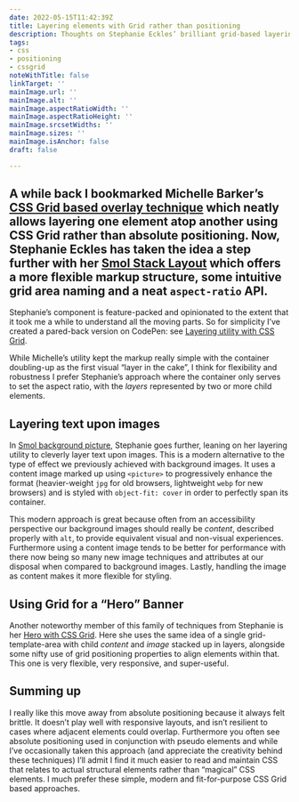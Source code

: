 ```yaml
---
date: 2022-05-15T11:42:39Z
title: Layering elements with Grid rather than positioning
description: Thoughts on Stephanie Eckles’ brilliant grid-based layering utilities
tags:
- css
- positioning
- cssgrid
noteWithTitle: false
linkTarget: ''
mainImage.url: ''
mainImage.alt: ''
mainImage.aspectRatioWidth: ''
mainImage.aspectRatioHeight: ''
mainImage.srcsetWidths: ''
mainImage.sizes: ''
mainImage.isAnchor: false
draft: false

---
```

A while back I bookmarked Michelle Barker’s [CSS Grid based overlay technique](https://fuzzylogic.me/posts/2021-01-06-a-utility-class-for-covering-elements-on-css-in-real-life/) which neatly allows layering one element atop another using CSS Grid rather than absolute positioning. Now, Stephanie Eckles has taken the idea a step further with her [Smol Stack Layout](https://smolcss.dev/#smol-stack-layout) which offers a more flexible markup structure, some intuitive grid area naming and a neat `aspect-ratio` API.
---

Stephanie’s component is feature-packed and opinionated to the extent that it took me a while to understand all the moving parts. So for simplicity I’ve created a pared-back version on CodePen: see [Layering utility with CSS Grid](https://codepen.io/fuzzylogicx/pen/XWZNqqo).

While Michelle’s utility kept the markup really simple with the container doubling-up as the first visual “layer in the cake”, I think for flexibility and robustness I prefer Stephanie’s approach where the container only serves to set the aspect ratio, with the _layers_ represented by two or more child elements.

## Layering text upon images

In [Smol background picture](https://smolcss.dev/#smol-background-picture), Stephanie goes further, leaning on her layering utility to cleverly layer text upon images. This is a modern alternative to the type of effect we previously achieved with background images. It uses a content image marked up using `<picture>` to progressively enhance the format (heavier-weight `jpg` for old browsers, lightweight `webp` for new browsers) and is styled with `object-fit: cover` in order to perfectly span its container.

This modern approach is great because often from an accessibility perspective our background images should really be _content_, described properly with `alt`, to provide equivalent visual and non-visual experiences. Furthermore using a content image tends to be better for performance with there now being so many new image techniques and attributes at our disposal when compared to background images. Lastly, handling the image as content makes it more flexible for styling.

## Using Grid for a “Hero” Banner

Another noteworthy member of this family of techniques from Stephanie is her [Hero with CSS Grid](https://moderncss.dev/3-popular-website-heroes-created-with-css-grid-layout/). Here she uses the same idea of a single grid-template-area with child _content_ and _image_ stacked up in layers, alongside some nifty use of grid positioning properties to align elements within that. This one is very flexible, very responsive, and super-useful.

## Summing up

I really like this move away from absolute positioning because it always felt brittle. It doesn’t play well with responsive layouts, and isn’t resilient to cases where adjacent elements could overlap. Furthermore you often see absolute positioning used in conjunction with pseudo elements and while I’ve occasionally taken this approach (and appreciate the creativity behind these techniques) I’ll admit I find it much easier to read and maintain CSS that relates to actual structural elements rather than “magical” CSS elements. I much prefer these simple, modern and fit-for-purpose CSS Grid based approaches.
